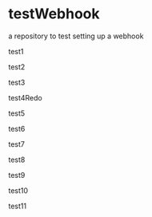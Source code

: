 # testWebhook
a repository to test setting up a webhook

test1

test2

test3

test4Redo

test5

test6

test7

test8

test9

test10

test11
